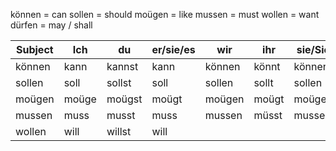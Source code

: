 können = can
sollen = should
moügen = like
mussen = must
wollen = want
dürfen = may / shall

|Subject|Ich|du|er/sie/es|wir|ihr|sie/Sie |
|-------|---|--|---------|---|----|--------|
|können |kann|kannst|kann|können|könnt|können|
|sollen|soll|sollst|soll|sollen|sollt|sollen|
|moügen|moüge|moügst|moügt|moügen|moügt|moügen|
|mussen|muss|musst|muss|mussen|müsst|mussen|
|wollen|will|willst|will||||
